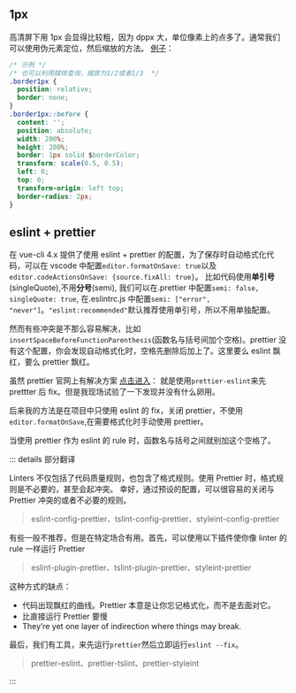 ## 1px

高清屏下用 1px 会显得比较粗，因为 dppx 大，单位像素上的点多了。通常我们可以使用伪元素定位，然后缩放的方法。
[例子](https://hduwkk.github.io/dist/1px)：
```css
/* 示例 */
/* 也可以利用媒体查询，缩放为1/2或者1/3  */
.border1px {
  position: relative;
  border: none;
}
.border1px::before {
  content: '';
  position: absolute;
  width: 200%;
  height: 200%;
  border: 1px solid $borderColor;
  transform: scale(0.5, 0.5);
  left: 0;
  top: 0;
  transform-origin: left top;
  border-radius: 2px;
}
```

## eslint + prettier

在 vue-cli 4.x 提供了使用 eslint + prettier 的配置，为了保存时自动格式化代码，可以在 vscode 中配置`editor.formatOnSave: true`以及`editor.codeActionsOnSave: {source.fixAll: true}`。
比如代码使用**单引号**(singleQuote),不用**分号**(semi), 我们可以在.prettier 中配置`semi: false, singleQuote: true`, 在.eslintrc.js 中配置`semi: ["error", "never"]`。`"eslint:recommended"`默认推荐使用单引号，所以不用单独配置。

然而有些冲突是不那么容易解决，比如`insertSpaceBeforeFunctionParenthesis`(函数名与括号间加个空格)。prettier 没有这个配置，你会发现自动格式化时，空格先删除后加上了。这里要么 eslint 飘红，要么 prettier 飘红。

虽然 prettier 官网上有解决方案 [点击进入](https://preview.mdnice.com/articles/)：
就是使用`prettier-eslint`来先 prettter 后 fix。但是我现场试验了一下发现并没有什么卵用。

后来我的方法是在项目中只使用 eslint 的 fix，关闭 prettier，不使用`editor.formatOnSave`,在需要格式化时手动使用 prettier。

当使用 prettier 作为 eslint 的 rule 时，函数名与括号之间就别加这个空格了。

::: details 部分翻译

Linters 不仅包括了代码质量规则，也包含了格式规则。使用 Prettier 时，格式规则是不必要的，甚至会起冲突。
幸好，通过预设的配置，可以很容易的关闭与 Prettier 冲突的或者不必要的规则。

> eslint-config-prettier、tslint-config-prettier、styleint-config-prettier

有些一般不推荐，但是在特定场合有用。首先，可以使用以下插件使你像 linter 的 rule 一样运行 Prettier

> eslint-plugin-prettier、tslint-plugin-prettier、styleint-prettier

这种方式的缺点：

- 代码出现飘红的曲线。Prettier 本意是让你忘记格式化，而不是去面对它。
- 比直接运行 Prettier 要慢
- They’re yet one layer of indirection where things may break.

最后，我们有工具，来先运行`prettier`然后立即运行`eslint --fix`。

> prettier-eslint、prettier-tslint、prettier-styleint

:::
